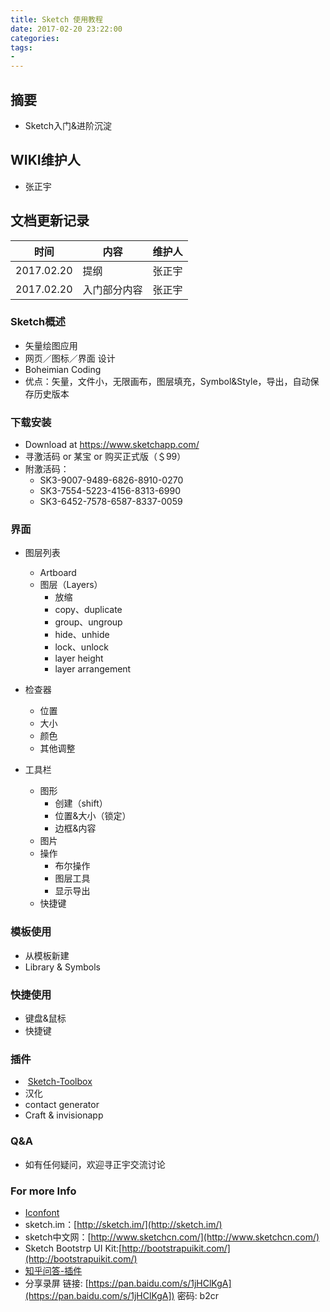 ```yaml
---
title: Sketch 使用教程
date: 2017-02-20 23:22:00
categories:  
tags:
- 
---
```


## 摘要
- Sketch入门&进阶沉淀

<!--more-->

## WIKI维护人
- 张正宇

## 文档更新记录

时间|内容|维护人
---|---|---
2017.02.20|提纲|张正宇
2017.02.20|入门部分内容|张正宇


### Sketch概述
- 矢量绘图应用
- 网页／图标／界面  设计
- Boheimian Coding
- 优点：矢量，文件小，无限画布，图层填充，Symbol&Style，导出，自动保存历史版本

### 下载安装
- Download at https://www.sketchapp.com/
- 寻激活码 or 某宝 or 购买正式版（＄99）
- 附激活码：
    - SK3-9007-9489-6826-8910-0270
    - SK3-7554-5223-4156-8313-6990
    - SK3-6452-7578-6587-8337-0059

### 界面
- 图层列表
    - Artboard
    - 图层（Layers）
        - 放缩
        - copy、duplicate
        - group、ungroup
        - hide、unhide
        - lock、unlock
        - layer height
        - layer arrangement

- 检查器
    - 位置
    - 大小
    - 颜色
    - 其他调整

- 工具栏
    - 图形
        - 创建（shift）
        - 位置&大小（锁定）
        - 边框&内容
    - 图片
    - 操作
        - 布尔操作
        - 图层工具
        - 显示导出
    - 快捷键

### 模板使用
- 从模板新建
- Library & Symbols

### 快捷使用
- 键盘&鼠标
- 快捷键

### 插件
-  [Sketch-Toolbox](https://github.com/shahruz/Sketch-Toolbox)
- 汉化
- contact generator
- Craft & invisionapp

### Q&A
- 如有任何疑问，欢迎寻正宇交流讨论

### For more Info
- [Iconfont](http://www.iconfont.cn/plus/home/index?spm=a313x.7781069.1998910419.2.hXrUNF)
- sketch.im：[http://sketch.im/](http://sketch.im/)
- sketch中文网：[http://www.sketchcn.com/](http://www.sketchcn.com/)
- Sketch Bootstrp UI Kit:[http://bootstrapuikit.com/](http://bootstrapuikit.com/)
- [知乎问答-插件](https://www.zhihu.com/question/27495264)
- 分享录屏     链接: [https://pan.baidu.com/s/1jHClKgA](https://pan.baidu.com/s/1jHClKgA]) 密码: b2cr

